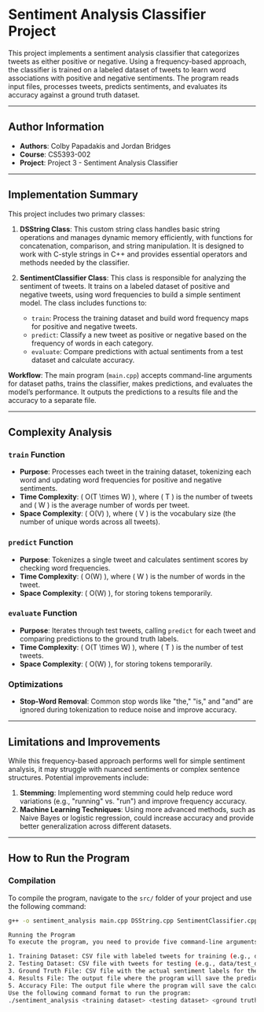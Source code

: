 # Sentiment Analysis Classifier Project

This project implements a sentiment analysis classifier that categorizes tweets as either positive or negative. Using a frequency-based approach, the classifier is trained on a labeled dataset of tweets to learn word associations with positive and negative sentiments. The program reads input files, processes tweets, predicts sentiments, and evaluates its accuracy against a ground truth dataset.

---

## Author Information

- **Authors**: Colby Papadakis and Jordan Bridges
- **Course**: CS5393-002
- **Project**: Project 3 - Sentiment Analysis Classifier

---

## Implementation Summary

This project includes two primary classes:

1. **DSString Class**: This custom string class handles basic string operations and manages dynamic memory efficiently, with functions for concatenation, comparison, and string manipulation. It is designed to work with C-style strings in C++ and provides essential operators and methods needed by the classifier.

2. **SentimentClassifier Class**: This class is responsible for analyzing the sentiment of tweets. It trains on a labeled dataset of positive and negative tweets, using word frequencies to build a simple sentiment model. The class includes functions to:
   - `train`: Process the training dataset and build word frequency maps for positive and negative tweets.
   - `predict`: Classify a new tweet as positive or negative based on the frequency of words in each category.
   - `evaluate`: Compare predictions with actual sentiments from a test dataset and calculate accuracy.

**Workflow**:
The main program (`main.cpp`) accepts command-line arguments for dataset paths, trains the classifier, makes predictions, and evaluates the model’s performance. It outputs the predictions to a results file and the accuracy to a separate file.

---

## Complexity Analysis

### `train` Function

- **Purpose**: Processes each tweet in the training dataset, tokenizing each word and updating word frequencies for positive and negative sentiments.
- **Time Complexity**: \( O(T \times W) \), where \( T \) is the number of tweets and \( W \) is the average number of words per tweet.
- **Space Complexity**: \( O(V) \), where \( V \) is the vocabulary size (the number of unique words across all tweets).

### `predict` Function

- **Purpose**: Tokenizes a single tweet and calculates sentiment scores by checking word frequencies.
- **Time Complexity**: \( O(W) \), where \( W \) is the number of words in the tweet.
- **Space Complexity**: \( O(W) \), for storing tokens temporarily.

### `evaluate` Function

- **Purpose**: Iterates through test tweets, calling `predict` for each tweet and comparing predictions to the ground truth labels.
- **Time Complexity**: \( O(T \times W) \), where \( T \) is the number of test tweets.
- **Space Complexity**: \( O(W) \), for storing tokens temporarily.

### Optimizations
- **Stop-Word Removal**: Common stop words like "the," "is," and "and" are ignored during tokenization to reduce noise and improve accuracy.

---

## Limitations and Improvements

While this frequency-based approach performs well for simple sentiment analysis, it may struggle with nuanced sentiments or complex sentence structures. Potential improvements include:

1. **Stemming**: Implementing word stemming could help reduce word variations (e.g., "running" vs. "run") and improve frequency accuracy.
2. **Machine Learning Techniques**: Using more advanced methods, such as Naive Bayes or logistic regression, could increase accuracy and provide better generalization across different datasets.

---

## How to Run the Program

### Compilation

To compile the program, navigate to the `src/` folder of your project and use the following command:

```bash
g++ -o sentiment_analysis main.cpp DSString.cpp SentimentClassifier.cpp

Running the Program
To execute the program, you need to provide five command-line arguments:

1. Training Dataset: CSV file with labeled tweets for training (e.g., data/train_dataset_20k.csv).
2. Testing Dataset: CSV file with tweets for testing (e.g., data/test_dataset_10k.csv).
3. Ground Truth File: CSV file with the actual sentiment labels for the testing dataset (e.g., data/test_dataset_sentiment_10k.csv).
4. Results File: The output file where the program will save the predicted sentiments (e.g., results.txt).
5. Accuracy File: The output file where the program will save the calculated accuracy (e.g., accuracy.txt).
Use the following command format to run the program:
./sentiment_analysis <training dataset> <testing dataset> <ground truth file> <results file> <accuracy file>

